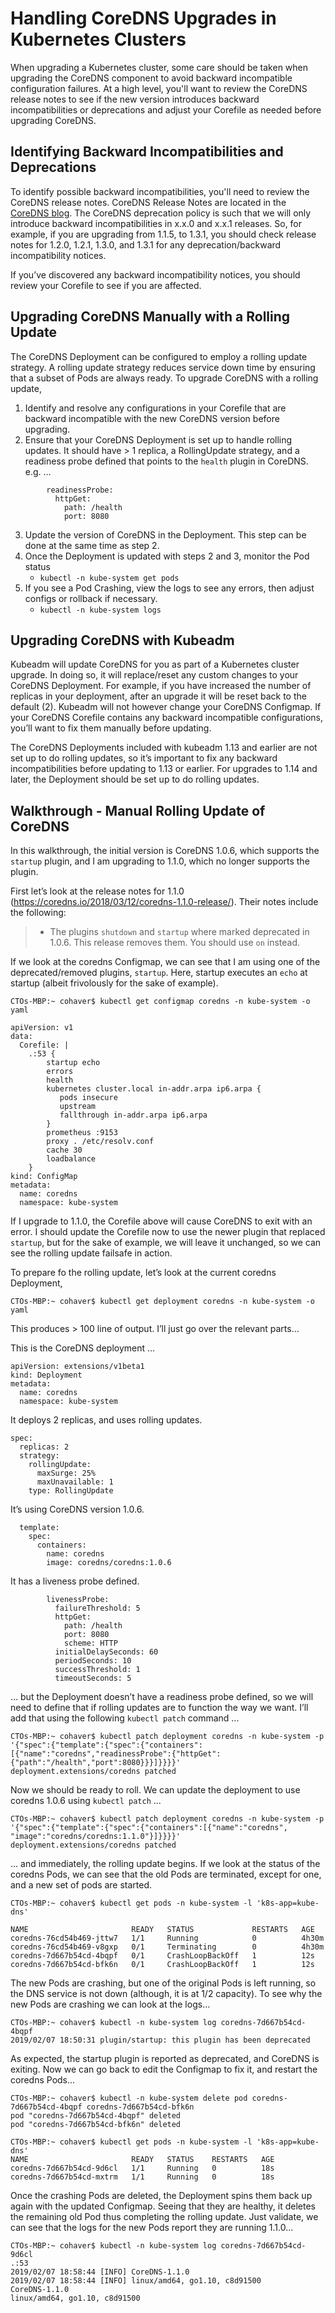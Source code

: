 
# Handling CoreDNS Upgrades in Kubernetes Clusters

When upgrading a Kubernetes cluster, some care should be taken when upgrading the CoreDNS component to avoid backward incompatible configuration failures. At a high level, you'll want to review the CoreDNS release notes to see if the new version introduces backward incompatibilities or deprecations and adjust your Corefile as needed before upgrading CoreDNS.


## Identifying Backward Incompatibilities and Deprecations

To identify possible backward incompatibilities, you'll need to review the CoreDNS release notes.  CoreDNS Release Notes are located in the [CoreDNS blog](https://coredns.io/blog/). The CoreDNS deprecation policy is such that we will only introduce backward incompatibilities in x.x.0 and x.x.1 releases.  So, for example, if you are upgrading from 1.1.5, to 1.3.1, you should check release notes for 1.2.0, 1.2.1, 1.3.0, and 1.3.1 for any deprecation/backward incompatibility notices.

If you’ve discovered any backward incompatibility notices, you should review your Corefile to see if you are affected.


## Upgrading CoreDNS Manually with a Rolling Update

The CoreDNS Deployment can be configured to employ a rolling update strategy.  A rolling update strategy reduces service down time by ensuring that a subset of Pods are always ready.  To upgrade CoreDNS with a rolling update,   


1. Identify and resolve any configurations in your Corefile that are backward incompatible with the new CoreDNS version before upgrading.
2. Ensure that your CoreDNS Deployment is set up to handle rolling updates. It should have > 1 replica, a RollingUpdate strategy, and a readiness probe defined that points to the `health` plugin in CoreDNS. e.g. …
```
        readinessProbe:
          httpGet:
            path: /health
            port: 8080
```
3. Update the version of CoreDNS in the Deployment.  This step can be done at the same time as step 2.
4. Once the Deployment is updated with steps 2 and 3, monitor the Pod status
   * `kubectl -n kube-system get pods`
5. If you see a Pod Crashing, view the logs to see any errors, then adjust configs or rollback if necessary.
   * `kubectl -n kube-system logs` 


## Upgrading CoreDNS with Kubeadm

Kubeadm will update CoreDNS for you as part of a Kubernetes cluster upgrade.  In doing so, it will replace/reset any custom changes to your CoreDNS Deployment.  For example, if you have increased the number of replicas in your deployment, after an upgrade it will be reset back to the default (2). Kubeadm will not however change your CoreDNS Configmap.  If your CoreDNS Corefile contains any backward incompatible configurations, you’ll want to fix them manually before updating.

The CoreDNS Deployments included with kubeadm 1.13 and earlier are not set up to do rolling updates, so it’s important to fix any backward incompatibilities before updating to 1.13 or earlier. For upgrades to 1.14 and later, the Deployment should be set up to do rolling updates.


## Walkthrough - Manual Rolling Update of CoreDNS

In this walkthrough, the initial version is CoreDNS 1.0.6, which supports the `startup` plugin, and I am upgrading to 1.1.0, which no longer supports the plugin.

First let’s look at the release notes for 1.1.0 (https://coredns.io/2018/03/12/coredns-1.1.0-release/). Their notes include the following:

> * The plugins `shutdown` and `startup` where marked deprecated in 1.0.6. This release removes them. You should use `on` instead.

If we look at the coredns Configmap, we can see that I am using one of the deprecated/removed plugins, `startup`.  Here, startup executes an `echo` at startup (albeit frivolously for the sake of example).


```
CTOs-MBP:~ cohaver$ kubectl get configmap coredns -n kube-system -o yaml

apiVersion: v1
data:
  Corefile: |
    .:53 {
        startup echo
        errors
        health
        kubernetes cluster.local in-addr.arpa ip6.arpa {
           pods insecure
           upstream
           fallthrough in-addr.arpa ip6.arpa
        }
        prometheus :9153
        proxy . /etc/resolv.conf
        cache 30
        loadbalance
    }
kind: ConfigMap
metadata:
  name: coredns
  namespace: kube-system
```

If I upgrade to 1.1.0, the Corefile above will cause CoreDNS to exit with an error.  I should update the Corefile now to use the newer plugin that replaced `startup`, but for the sake of example, we will leave it unchanged, so we can see the rolling update failsafe in action.


To prepare fo the rolling update, let’s look at the current coredns Deployment, 

```
CTOs-MBP:~ cohaver$ kubectl get deployment coredns -n kube-system -o yaml
```

This produces > 100 line of output.  I’ll just go over the relevant parts…

This is the CoreDNS deployment …

```
apiVersion: extensions/v1beta1
kind: Deployment
metadata:
  name: coredns
  namespace: kube-system
```

It deploys 2 replicas, and uses rolling updates.

```
spec:
  replicas: 2
  strategy:
    rollingUpdate:
      maxSurge: 25%
      maxUnavailable: 1
    type: RollingUpdate
```

It’s using CoreDNS version 1.0.6.

```
  template:
    spec:
      containers:
        name: coredns
        image: coredns/coredns:1.0.6
```

It has a liveness probe defined.

```
        livenessProbe:
          failureThreshold: 5
          httpGet:
            path: /health
            port: 8080
            scheme: HTTP
          initialDelaySeconds: 60
          periodSeconds: 10
          successThreshold: 1
          timeoutSeconds: 5
```

… but the Deployment doesn’t have a readiness probe defined, so we will need to define that if rolling updates are to function the way we want.
I’ll add that using the following `kubectl patch` command ...

```
CTOs-MBP:~ cohaver$ kubectl patch deployment coredns -n kube-system -p '{"spec":{"template":{"spec":{"containers":[{"name":"coredns","readinessProbe":{"httpGet":{"path":"/health","port":8080}}}]}}}}'
deployment.extensions/coredns patched
```

Now we should be ready to roll.  We can update the deployment to use coredns 1.0.6 using `kubectl patch` ...

```
CTOs-MBP:~ cohaver$ kubectl patch deployment coredns -n kube-system -p '{"spec":{"template":{"spec":{"containers":[{"name":"coredns", "image":"coredns/coredns:1.1.0"}]}}}}'
deployment.extensions/coredns patched

```

... and immediately, the rolling update begins.  If we look at the status of the coredns Pods, we can see that the old Pods are terminated, except for one, and a new set of pods are started.

```
CTOs-MBP:~ cohaver$ kubectl get pods -n kube-system -l 'k8s-app=kube-dns'

NAME                       READY   STATUS             RESTARTS   AGE
coredns-76cd54b469-jttw7   1/1     Running            0          4h30m
coredns-76cd54b469-v8gxp   0/1     Terminating        0          4h30m
coredns-7d667b54cd-4bqpf   0/1     CrashLoopBackOff   1          12s
coredns-7d667b54cd-bfk6n   0/1     CrashLoopBackOff   1          12s
```

The new Pods are crashing, but one of the original Pods is left running, so the DNS service is not down (although, it is at 1/2 capacity). To see why the new Pods are crashing we can look at the logs...

```
CTOs-MBP:~ cohaver$ kubectl -n kube-system log coredns-7d667b54cd-4bqpf
2019/02/07 18:50:31 plugin/startup: this plugin has been deprecated
```

As expected, the startup plugin is reported as deprecated, and CoreDNS is exiting.  Now we can go back to edit the Configmap to fix it, and restart the coredns Pods...

```
CTOs-MBP:~ cohaver$ kubectl -n kube-system delete pod coredns-7d667b54cd-4bqpf coredns-7d667b54cd-bfk6n
pod "coredns-7d667b54cd-4bqpf" deleted
pod "coredns-7d667b54cd-bfk6n" deleted

CTOs-MBP:~ cohaver$ kubectl get pods -n kube-system -l 'k8s-app=kube-dns'
NAME                       READY   STATUS    RESTARTS   AGE
coredns-7d667b54cd-9d6cl   1/1     Running   0          18s
coredns-7d667b54cd-mxtrm   1/1     Running   0          18s

```

Once the crashing Pods are deleted, the Deployment spins them back up again with the updated Configmap. Seeing that they are healthy, it deletes the remaining old Pod thus completing the rolling update.
Just validate, we can see that the logs for the new Pods report they are running 1.1.0...

```
CTOs-MBP:~ cohaver$ kubectl -n kube-system log coredns-7d667b54cd-9d6cl
.:53
2019/02/07 18:58:44 [INFO] CoreDNS-1.1.0
2019/02/07 18:58:44 [INFO] linux/amd64, go1.10, c8d91500
CoreDNS-1.1.0
linux/amd64, go1.10, c8d91500
```


